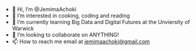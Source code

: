 - 👋 Hi, I’m @JemimaAchoki
- 👀 I’m interested in cooking, coding and reading
- 🌱 I’m currently learning Big Data and Digital Futures at the Unviersity of Warwick
- 💞️ I’m looking to collaborate on ANYTHING!
- 📫 How to reach me email at jemimaachoki@gmail.com

<!---
JemimaAchoki/JemimaAchoki is a ✨ special ✨ repository because its `README.md` (this file) appears on your GitHub profile.
You can click the Preview link to take a look at your changes.
--->
